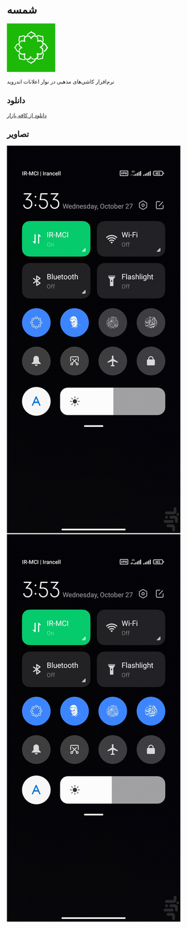 # شمسه

<p dir="rtl">

![Icon](images/icon.png)

نرم‌افزار کاشی‌های مذهبی در نوار اعلانات اندروید

## دانلود

[دانلود از کافه بازار](https://cafebazaar.ir/app/ir.anexception.shamse)

## تصاویر


![ScreenShot 1](images/screen1.jpg)
![ScreenShot 2](images/screen2.jpg)

</p>